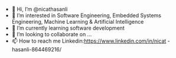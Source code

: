 - 👋 Hi, I’m @nicathasanli
- 👀 I’m interested in Software Engineering, Embedded Systems Engineering, Machine Learning & Artificial Intelligence
- 🌱 I’m currently learning software development
- 💞️ I’m looking to collaborate on ...
- 📫 How to reach me Linkedin:https://www.linkedin.com/in/nicat
-hasanli-864469216/

<!---
nicathasanli/nicathasanli is a ✨ special ✨ repository because its `README.md` (this file) appears on your GitHub profile.
You can click the Preview link to take a look at your changes.
--->

